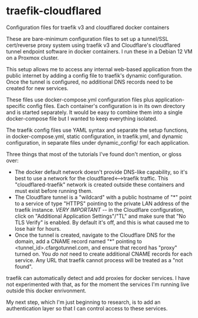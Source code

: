 # traefik-cloudflared
Configuration files for traefik v3 and cloudflared docker containers

These are bare-minimum configuration files to set up a tunnel/SSL cert/reverse proxy system using traefik v3 and Cloudflare's cloudflared tunnel endpoint software in docker containers.  I run these in a Debian 12 VM on a Proxmox cluster.

This setup allows me to access any internal web-based application from the public internet by adding a config file to traefik's dynamic configuration.  Once the tunnel is configured, no additional DNS records need to be created for new services.

These files use docker-compose.yml configuration files plus application-specific config files.  Each container's configuration is in its own directory and is started separately.  It would be easy to combine them into a single docker-compose file but I wanted to keep everything isolated.

The traefik config files use YAML syntax and separate the setup functions, in docker-compose.yml, static configuration, in traefik.yml, and dynamic configuration, in separate files under dynamic_config/ for each application.

Three things that most of the tutorials I've found don't mention, or gloss over:
*  The docker default network doesn't provide DNS-like capability, so it's best to use a network for the cloudflared<-->traefik  traffic.  This "cloudflared-traefik" network is created outside these containers and must exist before running them.
*  The Cloudflare tunnel is a "wildcard" with a public hostname of "*" point to a service of type "HTTPS" pointing to the private LAN address of the traefik instance.  *VERY IMPORTANT* -- in the Cloudflare configuration, click on "Additional Application Settings"/"TL" and make sure that "No TLS Verify" is enabled.  By default it's off, and this is what caused me to lose hair for hours.
*  Once the tunnel is created, navigate to the Cloudflare DNS for the domain, add a CNAME record named "*" pointing to <tunnel_id>.cfargotunnel.com, and ensure that record has "proxy" turned on.  You *do not* need to create additional CNAME records for each service.  Any URL that traefik cannot process will be treated as a "not found".

traefik can automatically detect and add proxies for docker services.  I have not experimented with that, as for the moment the services I'm running live outside this docker enrivonment.

My next step, which I'm just beginning to research, is to add an authentication layer so that I can control access to these services.
